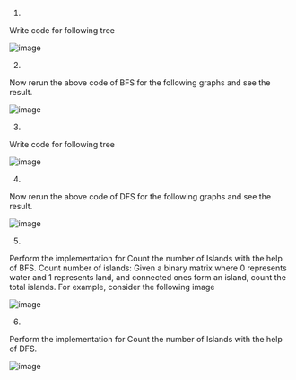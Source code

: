 1)

Write code for following tree

![image](https://user-images.githubusercontent.com/75376557/205066361-ba0193ad-ef97-4171-8ec1-0c96f804781b.png)

2)

Now rerun the above code of BFS for the following graphs and see the result.

![image](https://user-images.githubusercontent.com/75376557/205066473-f1b6bee3-7a8a-4623-8b9b-144168177c93.png)

3)

Write code for following tree

![image](https://user-images.githubusercontent.com/75376557/205066361-ba0193ad-ef97-4171-8ec1-0c96f804781b.png)

4)

Now rerun the above code of DFS for the following graphs and see the result.

![image](https://user-images.githubusercontent.com/75376557/205066473-f1b6bee3-7a8a-4623-8b9b-144168177c93.png)

5)

Perform the implementation for Count the number of Islands with the help of BFS.
Count number of islands: Given a binary matrix where 0 represents water and 1 represents land, and connected ones form an island, count the total islands. For example, consider the following image

![image](https://user-images.githubusercontent.com/75376557/205067072-cdcc3019-7b53-410a-ad5f-d28320be3e8c.png)


6)

Perform the implementation for Count the number of Islands with the help of DFS.

![image](https://user-images.githubusercontent.com/75376557/205067072-cdcc3019-7b53-410a-ad5f-d28320be3e8c.png)
